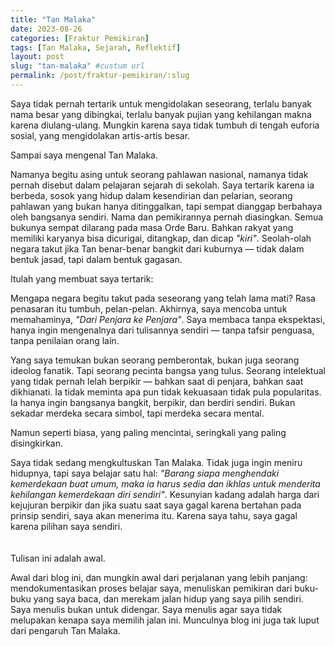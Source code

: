 ```yaml
---
title: "Tan Malaka"
date: 2023-08-26
categories: [Fraktur Pemikiran]
tags: [Tan Malaka, Sejarah, Reflektif]
layout: post
slug: "tan-malaka" #custum url
permalink: /post/fraktur-pemikiran/:slug
---
```


Saya tidak pernah tertarik untuk mengidolakan seseorang, terlalu banyak nama besar yang dibingkai, terlalu banyak pujian yang kehilangan makna karena diulang-ulang. Mungkin karena saya tidak tumbuh di tengah euforia sosial, yang  mengidolakan artis-artis besar.

Sampai saya mengenal Tan Malaka.

Namanya begitu asing untuk seorang pahlawan nasional, namanya tidak pernah disebut dalam pelajaran sejarah di sekolah. Saya tertarik karena ia berbeda, sosok yang hidup dalam kesendirian dan pelarian, seorang pahlawan yang bukan hanya ditinggalkan, tapi sempat dianggap berbahaya oleh bangsanya sendiri.
Nama dan pemikirannya pernah diasingkan. Semua bukunya sempat dilarang pada masa Orde Baru. Bahkan rakyat yang memiliki karyanya bisa dicurigai, ditangkap, dan dicap *"kiri"*. Seolah-olah negara takut jika Tan benar-benar bangkit dari kuburnya — tidak dalam bentuk jasad, tapi dalam bentuk gagasan.

Itulah yang membuat saya tertarik:

Mengapa negara begitu takut pada seseorang yang telah lama mati?
Rasa penasaran itu tumbuh, pelan-pelan. Akhirnya, saya mencoba untuk memahaminya, *"Dari Penjara ke Penjara"*. Saya membaca tanpa ekspektasi, hanya ingin mengenalnya dari tulisannya sendiri — tanpa tafsir penguasa, tanpa penilaian orang lain.

Yang saya temukan bukan seorang pemberontak, bukan juga seorang ideolog fanatik. Tapi seorang pecinta bangsa yang tulus. Seorang intelektual yang tidak pernah lelah berpikir — bahkan saat di penjara, bahkan saat dikhianati. Ia tidak meminta apa pun tidak kekuasaan tidak pula popularitas. Ia hanya ingin bangsanya bangkit, berpikir, dan berdiri sendiri. Bukan sekadar merdeka secara simbol, tapi merdeka secara mental.

Namun seperti biasa, yang paling mencintai, seringkali yang paling disingkirkan.

Saya tidak sedang mengkultuskan Tan Malaka. Tidak juga ingin meniru hidupnya, tapi saya belajar satu hal: *"Barang siapa menghendaki kemerdekaan buat umum, maka ia harus sedia dan ikhlas untuk menderita kehilangan kemerdekaan diri sendiri"*. Kesunyian kadang adalah harga dari kejujuran berpikir dan jika suatu saat saya gagal karena bertahan pada prinsip sendiri, saya akan menerima itu. Karena saya tahu, saya gagal karena pilihan saya sendiri.
<br>
<br>
<br>
Tulisan ini adalah awal.

Awal dari blog ini, dan mungkin awal dari perjalanan yang lebih panjang: mendokumentasikan proses belajar saya, menuliskan pemikiran dari buku-buku yang saya baca, dan merekam jalan hidup yang saya pilih sendiri. Saya menulis bukan untuk didengar. Saya menulis agar saya tidak melupakan kenapa saya memilih jalan ini. Munculnya blog ini juga tak luput dari pengaruh Tan Malaka.
